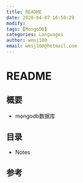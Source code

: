```yaml
---
title: README
date: 2020-04-07 16:50:29
modify: 
tags: [MongoDB]
categories: Languages
author: wmsj100
email: wmsj100@hotmail.com
---
```


# README

## 概要

- mongodb数据库

## 目录

- Notes

## 参考

